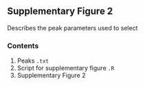 ## Supplementary Figure 2
Describes the peak parameters used to select 

### Contents
1. Peaks `.txt`
2. Script for supplementary figure `.R`
3. Supplementary Figure 2
